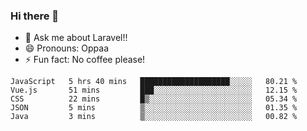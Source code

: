 ### Hi there 👋

<!--
**reubenwedson/reubenwedson** is a ✨ _special_ ✨ repository because its `README.md` (this file) appears on your GitHub profile.
Here are some ideas to get you started:
- 📫 How to reach me: 
- 🔭 I’m currently working on awesome talent app
- 🌱 I’m currently learning extreme Vue js technical stuffs
- 👯 I’m looking to collaborate on start ups challenges
- 🤔 I’m looking for help with time
-->
- 💬 Ask me about Laravel!!
- 😄 Pronouns: Oppaa
- ⚡ Fun fact: No coffee please!

<!--START_SECTION:waka-->
```text
JavaScript   5 hrs 40 mins   ████████████████████░░░░░   80.21 % 
Vue.js       51 mins         ███░░░░░░░░░░░░░░░░░░░░░░   12.15 % 
CSS          22 mins         █▒░░░░░░░░░░░░░░░░░░░░░░░   05.34 % 
JSON         5 mins          ▒░░░░░░░░░░░░░░░░░░░░░░░░   01.35 % 
Java         3 mins          ▒░░░░░░░░░░░░░░░░░░░░░░░░   00.82 % 
```
<!--END_SECTION:waka-->
